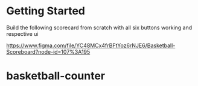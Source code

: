 # Getting Started

Build the following scorecard from scratch with all six buttons working and respective ui


https://www.figma.com/file/YC48MCx4frBFtYoz6rNJE6/Basketball-Scoreboard?node-id=107%3A195

# basketball-counter
